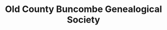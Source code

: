 ---
layout: repo
title: "Old County Buncombe Genealogical Society"
id: 4503
permalink: repos/4503/
---